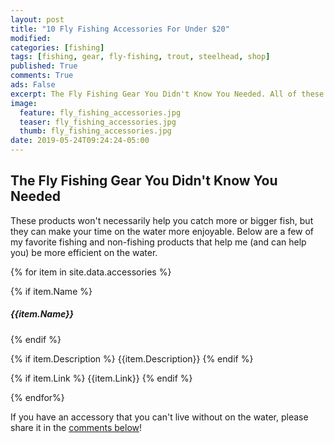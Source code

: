 ```yaml
---
layout: post
title: "10 Fly Fishing Accessories For Under $20"
modified:
categories: [fishing]
tags: [fishing, gear, fly-fishing, trout, steelhead, shop]
published: True
comments: True
ads: False
excerpt: The Fly Fishing Gear You Didn't Know You Needed. All of these accessories are under $20. The gear that makes your life on the water that much easier.
image:
  feature: fly_fishing_accessories.jpg
  teaser: fly_fishing_accessories.jpg
  thumb: fly_fishing_accessories.jpg
date: 2019-05-24T09:24:24-05:00
---
```


## The Fly Fishing Gear You Didn't Know You Needed

These products won't necessarily help you catch more or bigger fish, but they can make your time on the water more enjoyable. Below are a few of my favorite fishing and non-fishing products that help me (and can help you) be more efficient on the water.

{% for item in site.data.accessories %}

{% if item.Name %}
##### {{item.Name}}
{% endif %}

{% if item.Description %}
{{item.Description}}
{% endif %}

{% if item.Link %}
<span title="Buy {{item.Name}} on Amazon">{{item.Link}}</span>
{% endif %}

{% endfor%}

If you have an accessory that you can't live without on the water, please share it in the <a href="#comments">comments below</a>!
